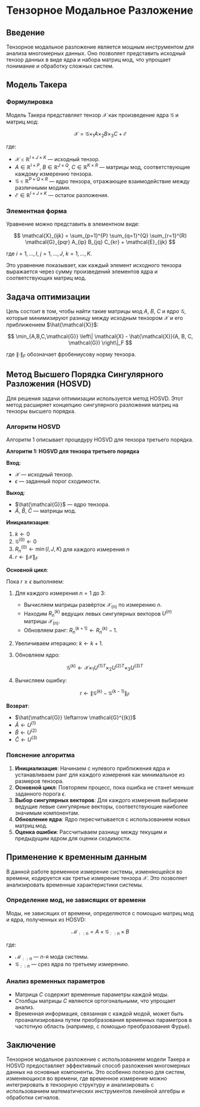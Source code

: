# Тензорное Модальное Разложение

## Введение

Тензорное модальное разложение является мощным инструментом для анализа многомерных данных. Оно позволяет представить исходный тензор данных в виде ядра и набора матриц мод, что упрощает понимание и обработку сложных систем.

## Модель Такера

### Формулировка

Модель Такера представляет тензор $\mathcal{X}$ как произведение ядра $\mathcal{G}$ и матриц мод:

$$
\mathcal{X} = \mathcal{G} \times_1 A \times_2 B \times_3 C + \mathcal{E}
$$

где:

- $\mathcal{X} \in \mathbb{R}^{I \times J \times K}$ — исходный тензор.
- $A \in \mathbb{R}^{I \times P}$, $B \in \mathbb{R}^{J \times Q}$, $C \in \mathbb{R}^{K \times R}$ — матрицы мод, соответствующие каждому измерению тензора.
- $\mathcal{G} \in \mathbb{R}^{P \times Q \times R}$ — ядро тензора, отражающее взаимодействие между различными модами.
- $\mathcal{E} \in \mathbb{R}^{I \times J \times K}$ — остаток разложения.

### Элементная форма

Уравнение можно представить в элементном виде:

$$
\mathcal{X}_{ijk} = \sum_{p=1}^{P} \sum_{q=1}^{Q} \sum_{r=1}^{R} \mathcal{G}_{pqr} A_{ip} B_{jq} C_{kr} + \mathcal{E}_{ijk}
$$

где $i = 1, \dots, I$, $j = 1, \dots, J$, $k = 1, \dots, K$.

Это уравнение показывает, как каждый элемент исходного тензора выражается через сумму произведений элементов ядра и соответствующих матриц мод.

## Задача оптимизации

Цель состоит в том, чтобы найти такие матрицы мод $A$, $B$, $C$ и ядро $\mathcal{G}$, которые минимизируют разницу между исходным тензором $\mathcal{X}$ и его приближением $\hat{\mathcal{X}}$:

$$
\min_{A,B,C,\mathcal{G}} \left\| \mathcal{X} - \hat{\mathcal{X}}(A, B, C, \mathcal{G}) \right\|_F
$$

где $\left\| \cdot \right\|_F$ обозначает фробениусову норму тензора.

## Метод Высшего Порядка Сингулярного Разложения (HOSVD)

Для решения задачи оптимизации используется метод HOSVD. Этот метод расширяет концепцию сингулярного разложения матриц на тензоры высшего порядка.

### Алгоритм HOSVD

Алгоритм 1 описывает процедуру HOSVD для тензора третьего порядка.

**Алгоритм 1: HOSVD для тензора третьего порядка**

**Вход**:

- $\mathcal{X}$ — исходный тензор.
- $\epsilon$ — заданный порог сходимости.

**Выход**:

- $\hat{\mathcal{G}}$ — ядро тензора.
- $\hat{A}$, $\hat{B}$, $\hat{C}$ — матрицы мод.

**Инициализация**:

1. $k \leftarrow 0$
2. $\mathcal{G}^{(0)} \leftarrow 0$
3. $R_n^{(0)} \leftarrow \min(I, J, K)$ для каждого измерения $n$
4. $r \leftarrow \left\| \mathcal{X} \right\|_F$

**Основной цикл**:

Пока $r \geq \epsilon$ выполняем:

1. Для каждого измерения $n = 1$ до $3$:
   - Вычисляем матрицы развёрток $\mathcal{X}_{(n)}$ по измерению $n$.
   - Находим $R_n^{(k)}$ ведущих левых сингулярных векторов $U^{(n)}$ матрицы $\mathcal{X}_{(n)}$.
   - Обновляем ранг: $R_n^{(k+1)} \leftarrow R_n^{(k)} - 1$.
2. Увеличиваем итерацию: $k \leftarrow k + 1$.
3. Обновляем ядро:

   $$
   \mathcal{G}^{(k)} \leftarrow \mathcal{X} \times_1 U^{(1)T} \times_2 U^{(2)T} \times_3 U^{(3)T}
   $$

4. Вычисляем ошибку:

   $$
   r \leftarrow \left\| \mathcal{G}^{(k)} - \mathcal{G}^{(k-1)} \right\|_F
   $$

**Возврат**:

- $\hat{\mathcal{G}} \leftarrow \mathcal{G}^{(k)}$
- $\hat{A} \leftarrow U^{(1)}$
- $\hat{B} \leftarrow U^{(2)}$
- $\hat{C} \leftarrow U^{(3)}$

### Пояснение алгоритма

1. **Инициализация**: Начинаем с нулевого приближения ядра и устанавливаем ранг для каждого измерения как минимальное из размеров тензора.
2. **Основной цикл**: Повторяем процесс, пока ошибка не станет меньше заданного порога $\epsilon$.
3. **Выбор сингулярных векторов**: Для каждого измерения выбираем ведущие левые сингулярные векторы, соответствующие наиболее значимым компонентам.
4. **Обновление ядра**: Ядро пересчитывается с использованием новых матриц мод.
5. **Оценка ошибки**: Рассчитываем разницу между текущим и предыдущим ядром для оценки сходимости.

## Применение к временным данным

В данной работе временное измерение системы, изменяющейся во времени, кодируется как третье измерение тензора $\mathcal{X}$. Это позволяет анализировать временные характеристики системы.

### Определение мод, не зависящих от времени

Моды, не зависящих от времени, определяются с помощью матриц мод и ядра, полученных из HOSVD:

$$
\mathcal{M}_{::n} = A \times \mathcal{G}_{::n} \times B
$$

где:

- $\mathcal{M}_{::n}$ — $n$-я мода системы.
- $\mathcal{G}_{::n}$ — срез ядра по третьему измерению.

### Анализ временных параметров

- Матрица $C$ содержит временные параметры каждой моды.
- Столбцы матрицы $C$ являются ортогональными, что упрощает анализ.
- Временная информация, связанная с каждой модой, может быть проанализирована путем преобразования временных параметров в частотную область (например, с помощью преобразования Фурье).

## Заключение

Тензорное модальное разложение с использованием модели Такера и HOSVD предоставляет эффективный способ разложения многомерных данных на основные компоненты. Это особенно полезно для систем, изменяющихся во времени, где временное измерение можно интегрировать в тензорную структуру и анализировать с использованием математических инструментов линейной алгебры и обработки сигналов.
